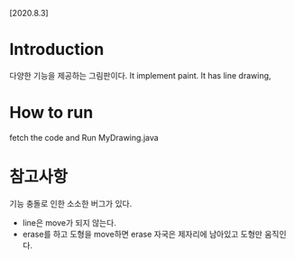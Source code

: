 [2020.8.3]
# Introduction
다양한 기능을 제공하는 그림판이다.
It implement paint. 
It has line drawing, 

# How to run
fetch the code and Run MyDrawing.java

  
# 참고사항
기능 충돌로 인한 소소한 버그가 있다.
- line은 move가 되지 않는다.
- erase를 하고 도형을 move하면 erase 자국은 제자리에 남아있고 도형만 움직인다.  

